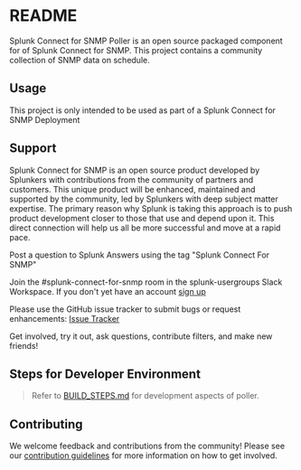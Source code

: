 # README

Splunk Connect for SNMP Poller is an open source packaged component for of Splunk Connect for SNMP.
This project contains a community collection of SNMP data on schedule.

## Usage

This project is only intended to be used as part of a Splunk Connect for SNMP Deployment

## Support

Splunk Connect for SNMP is an open source product developed by Splunkers with contributions from the community of partners and customers. This unique product will be enhanced, maintained and supported by the community, led by Splunkers with deep subject matter expertise. The primary reason why Splunk is taking this approach is to push product development closer to those that use and depend upon it. This direct connection will help us all be more successful and move at a rapid pace.

Post a question to Splunk Answers using the tag "Splunk Connect For SNMP"

Join the #splunk-connect-for-snmp room in the splunk-usergroups Slack Workspace. If you don't yet have an account [sign up](https://docs.splunk.com/Documentation/Community/1.0/community/Chat)

Please use the GitHub issue tracker to submit bugs or request enhancements: [Issue Tracker](https://github.com/splunk/splunk-connect-for-snmp-poller/issues)

Get involved, try it out, ask questions, contribute filters, and make new friends!

## Steps for Developer Environment

> Refer to [BUILD_STEPS.md](build.md) for development aspects of poller.
## Contributing

We welcome feedback and contributions from the community! Please see our [contribution guidelines](CONTRIBUTING.md) for more information on how to get involved.
